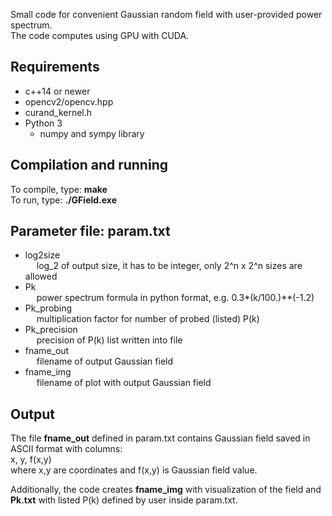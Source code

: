 Small code for convenient Gaussian random field with user-provided power spectrum.  
The code computes using GPU with CUDA.

## Requirements
- c++14 or newer
- opencv2/opencv.hpp
- curand_kernel.h  
- Python 3  
  - numpy and sympy library  

## Compilation and running
To compile, type: **make**  
To run, type: **./GField.exe**  

## Parameter file: **param.txt**
- log2size  
&emsp; log_2 of output size, it has to be integer, only 2^n x 2^n sizes are allowed  
- Pk  
&emsp; power spectrum formula in python format, e.g. 0.3*(k/100.)**(-1.2)  
- Pk_probing  
&emsp; multiplication factor for number of probed (listed) P(k)  
- Pk_precision  
&emsp; precision of P(k) list written into file  
- fname_out  
&emsp; filename of output Gaussian field  
- fname_img  
&emsp; filename of plot with output Gaussian field


## Output
The file **fname_out** defined in param.txt contains Gaussian field saved in ASCII format with columns:  
x, y, f(x,y)  
where x,y are coordinates and f(x,y) is Gaussian field value.  

Additionally, the code creates **fname_img** with visualization of the field and **Pk.txt** with listed P(k) defined by user inside param.txt.
